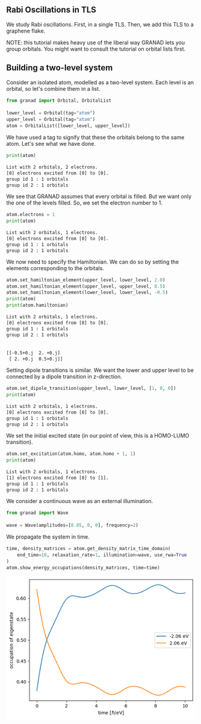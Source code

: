 ## Rabi Oscillations in TLS

We study Rabi oscillations. First, in a single TLS. Then, we add this TLS to a graphene flake.

NOTE: this tutorial makes heavy use of the liberal way GRANAD lets you group orbitals. You might want to consult the tutorial on orbital lists first.

## Building a two-level system

Consider an isolated atom, modelled as a two-level system. Each level is an orbital, so let's combine them in a list.


```python
from granad import Orbital, OrbitalList

lower_level = Orbital(tag="atom")
upper_level = Orbital(tag="atom")
atom = OrbitalList([lower_level, upper_level])
```

We have used a tag to signify that these the orbitals belong to the same atom. Let's see what we have done.


```python
print(atom)
```

    List with 2 orbitals, 2 electrons.
    [0] electrons excited from [0] to [0].
    group id 1 : 1 orbitals
    group id 2 : 1 orbitals


We see that GRANAD assumes that every orbital is filled. But we want only the one of the levels filled. So, we set the electron number to 1.


```python
atom.electrons = 1
print(atom)
```

    List with 2 orbitals, 1 electrons.
    [0] electrons excited from [0] to [0].
    group id 1 : 1 orbitals
    group id 2 : 1 orbitals


We now need to specify the Hamiltonian. We can do so by setting the elements corresponding to the orbitals.


```python
atom.set_hamiltonian_element(upper_level, lower_level, 2.0)
atom.set_hamiltonian_element(upper_level, upper_level, 0.5)
atom.set_hamiltonian_element(lower_level, lower_level, -0.5)
print(atom)
print(atom.hamiltonian)
```

    List with 2 orbitals, 1 electrons.
    [0] electrons excited from [0] to [0].
    group id 1 : 1 orbitals
    group id 2 : 1 orbitals


    [[-0.5+0.j  2. +0.j]
     [ 2. +0.j  0.5+0.j]]


Setting dipole transitions is similar. We want the lower and upper level to be connected by a dipole transition in z-direction.


```python
atom.set_dipole_transition(upper_level, lower_level, [1, 0, 0])
print(atom)
```

    List with 2 orbitals, 1 electrons.
    [0] electrons excited from [0] to [0].
    group id 1 : 1 orbitals
    group id 2 : 1 orbitals


We set the initial excited state (in our point of view, this is a HOMO-LUMO transition).


```python
atom.set_excitation(atom.homo, atom.homo + 1, 1)
print(atom)
```

    List with 2 orbitals, 1 electrons.
    [1] electrons excited from [0] to [1].
    group id 1 : 1 orbitals
    group id 2 : 1 orbitals


We consider a continuous wave as an external illumination.


```python
from granad import Wave

wave = Wave(amplitudes=[0.05, 0, 0], frequency=2)
```

We propagate the system in time.


```python
time, density_matrices = atom.get_density_matrix_time_domain(
    end_time=10, relaxation_rate=1, illumination=wave, use_rwa=True
)
atom.show_energy_occupations(density_matrices, time=time)
```


    
![png](rabi_oscillations_in_tls_files/rabi_oscillations_in_tls_16_0.png)
    

